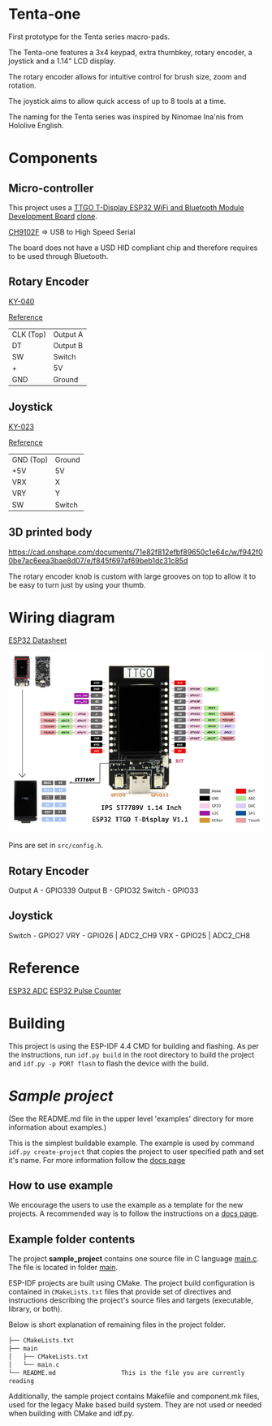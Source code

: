 # Tenta-one

First prototype for the Tenta series macro-pads.

The Tenta-one features a 3x4 keypad, extra thumbkey, rotary encoder, a joystick and a 1.14" LCD display. 

The rotary encoder allows for intuitive control for brush size, zoom and rotation.

The joystick aims to allow quick access of up to 8 tools at a time.

The naming for the Tenta series was inspired by Ninomae Ina'nis from Hololive English.

# Components

## Micro-controller

This project uses a [TTGO T-Display ESP32 WiFi and Bluetooth Module Development Board](http://www.lilygo.cn/prod_view.aspx?Id=1126) [clone](https://shopee.sg/T-Display-ESP32-WiFi-And-Bluetooth-Compatible-Module-Development-Board-1.14-Inch-LCD-Control-Board-for-Arduino-i.562720324.17746354681).

[CH9102F](https://datasheet.lcsc.com/lcsc/2108181630_WCH-Jiangsu-Qin-Heng-CH9102F_C2858418.pdf) => USB to High Speed Serial

The board does not have a USD HID compliant chip and therefore requires to be used through Bluetooth.

## Rotary Encoder

[KY-040](https://shopee.sg/5PCS-lot-KY-040-360-Degrees-Rotary-Switch-Encoder-Module-with-15x13.5-mm-Potentiometer-Half-Shaft-Hole-Knob-Caps-for-Arduino-i.240782317.4336310259)

[Reference](https://components101.com/modules/KY-04-rotary-encoder-pinout-features-datasheet-working-application-alternative)


| | |
|-|-|
| CLK (Top) | Output A |
| DT | Output B |
| SW | Switch |
| + | 5V |
| GND | Ground |

## Joystick

[KY-023](https://shopee.sg/For-Arduino-Dual-axis-XY-Joystick-Module-Higher-Quality-PS2-Joystick-Control-Lever-Sensor-KY-023-Rated-4.9-5-i.562720324.14270834301)

[Reference](https://arduinomodules.info/ky-023-joystick-dual-axis-module/)

| | |
|-|-|
| GND (Top) | Ground |
| +5V | 5V |
| VRX | X |
| VRY | Y |
| SW | Switch |

## 3D printed body

https://cad.onshape.com/documents/71e82f812efbf89650c1e64c/w/f942f00be7ac6eea3bae8d07/e/f845f697af69beb1dc31c85d

The rotary encoder knob is custom with large grooves on top to allow it to be easy to turn just by using your thumb.

# Wiring diagram

[ESP32 Datasheet](https://www.espressif.com/sites/default/files/documentation/esp32_datasheet_en.pdf)

![image](./assets/H39c2130da52e43e7ac7ccee871075b46E.webp)

Pins are set in `src/config.h`.

## Rotary Encoder
Output A - GPIO339
Output B - GPIO32
Switch - GPIO33

## Joystick
Switch - GPIO27
VRY - GPIO26 | ADC2_CH9
VRX - GPIO25 | ADC2_CH8


# Reference

[ESP32 ADC](https://docs.espressif.com/projects/esp-idf/en/v4.2/esp32/api-reference/peripherals/adc.html)
[ESP32 Pulse Counter](https://docs.espressif.com/projects/esp-idf/en/v4.2/esp32/api-reference/peripherals/pcnt.html)

# Building

This project is using the ESP-IDF 4.4 CMD for building and flashing. As per the instructions, run `idf.py build` in the root directory to build the project and `idf.py -p PORT flash` to flash the device with the build.

# _Sample project_

(See the README.md file in the upper level 'examples' directory for more information about examples.)

This is the simplest buildable example. The example is used by command `idf.py create-project`
that copies the project to user specified path and set it's name. For more information follow the [docs page](https://docs.espressif.com/projects/esp-idf/en/latest/api-guides/build-system.html#start-a-new-project)



## How to use example
We encourage the users to use the example as a template for the new projects.
A recommended way is to follow the instructions on a [docs page](https://docs.espressif.com/projects/esp-idf/en/latest/api-guides/build-system.html#start-a-new-project).

## Example folder contents

The project **sample_project** contains one source file in C language [main.c](main/main.c). The file is located in folder [main](main).

ESP-IDF projects are built using CMake. The project build configuration is contained in `CMakeLists.txt`
files that provide set of directives and instructions describing the project's source files and targets
(executable, library, or both). 

Below is short explanation of remaining files in the project folder.

```
├── CMakeLists.txt
├── main
│   ├── CMakeLists.txt
│   └── main.c
└── README.md                  This is the file you are currently reading
```
Additionally, the sample project contains Makefile and component.mk files, used for the legacy Make based build system. 
They are not used or needed when building with CMake and idf.py.

